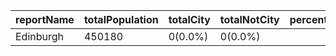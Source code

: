 | reportName | totalPopulation | totalCity | totalNotCity | percentageCity | percentageNotCity |
| --- | --- | --- | --- | --- | --- |
| Edinburgh | 450180 | 0(0.0%) | 0(0.0%) |
